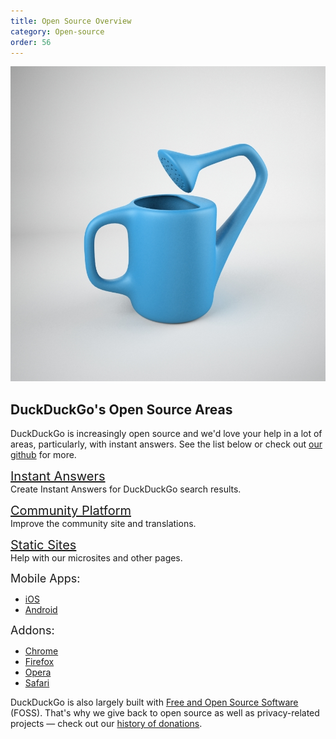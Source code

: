 ```yaml
---
title: Open Source Overview
category: Open-source
order: 56
---
```


<img alt="Giving back" src="/images/21c07cef6e61cf10afd25b0829284aaa.jpg" />
<h2>DuckDuckGo's Open Source Areas</h2>

<p>
    DuckDuckGo is increasingly open source and we'd love your help in a lot of
    areas, particularly, with instant answers. See the list below or check out
    <a href="https://github.com/duckduckgo">our github</a> for more.
</p>

<p>
    <a href="http://duckduckhack.com/" style="font-size: 20px; display:block;">Instant Answers</a>
    Create Instant Answers for DuckDuckGo search results.
</p>

<p>
    <a href="https://github.com/duckduckgo/community-platform" style="font-size: 20px; display:block;">Community Platform</a>
    Improve the community site and translations.
</p>


<p>
    <a href="https://github.com/duckduckgo/duckduckgo-publisher" style="font-size: 20px; display:block;">Static Sites</a>
    Help with our microsites and other pages.
</p>

<p>
    <span style="font-size: 18px;">Mobile Apps:</span>
</p>
<ul>
    <li><a href="https://github.com/duckduckgo/ios">iOS</a></li>
    <li><a href="https://github.com/duckduckgo/android">Android</a></li>
</ul>
<p>
    <span style="font-size:18px;">Addons:</span>
</p>
<ul>
    <li>
        <a href="https://github.com/duckduckgo/chrome-zeroclickinfo">Chrome</a>
    </li>
    <li>
        <a href="https://github.com/duckduckgo/firefox-zeroclickinfo">Firefox</a>
    </li>
    <li><a href="https://github.com/duckduckgo/opera-zeroclickinfo">Opera</a></li>
    <li>
        <a href="https://github.com/duckduckgo/safari-zeroclickinfo">Safari</a>
    </li>
</ul>
<p>
    DuckDuckGo is also largely built with
    <a href="/company/architecture">Free and Open Source Software</a>
    (FOSS). That's why we give back to open source as well as privacy-related
    projects — check out our
    <a href="https://duckduckgo.com/donations">history of donations</a>.
</p>